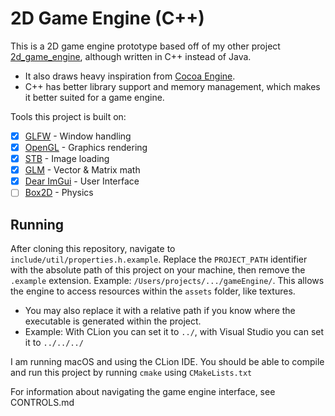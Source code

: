 # 2D Game Engine (C++)
This is a 2D game engine prototype based off of my other project [2d_game_engine](https://github.com/charlied658/2d_game_engine), although written in C++ instead of Java.
- It also draws heavy inspiration from [Cocoa Engine](https://github.com/ambrosiogabe/Cocoa).
- C++ has better library support and memory management, which makes it better suited for a game engine.

Tools this project is built on:
- [X] [GLFW](https://www.glfw.org/) - Window handling
- [X] [OpenGL](https://www.opengl.org/) - Graphics rendering
- [X] [STB](https://github.com/nothings/stb) - Image loading
- [X] [GLM](https://github.com/g-truc/glm) - Vector & Matrix math
- [X] [Dear ImGui](https://github.com/ocornut/imgui) - User Interface
- [ ] [Box2D](https://box2d.org/) - Physics

## Running
After cloning this repository, navigate to `include/util/properties.h.example`.
Replace the `PROJECT_PATH` identifier with the absolute path of this project on your machine,
then remove the `.example` extension.
Example: `/Users/projects/.../gameEngine/`.
This allows the engine to access resources within the `assets` folder, like textures.
- You may also replace it with a relative path if you know where the executable
is generated within the project.
- Example: With CLion you can set it to `../`, with Visual Studio 
you can set it to `../../../`

I am running macOS and using the CLion IDE. 
You should be able to compile and run this project by 
running `cmake` using `CMakeLists.txt`

For information about navigating the game engine interface, see CONTROLS.md